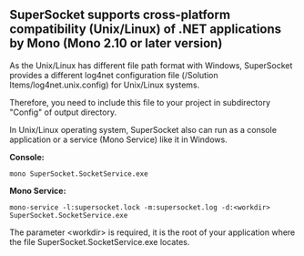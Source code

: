 ## SuperSocket supports cross-platform compatibility (Unix/Linux) of .NET applications by Mono (Mono 2.10 or later version)

As the Unix/Linux has different file path format with Windows, SuperSocket provides a different log4net configuration file (/Solution Items/log4net.unix.config) for Unix/Linux systems.

Therefore, you need to include this file to your project in subdirectory "Config" of output directory.

In Unix/Linux operating system, SuperSocket also can run as a console application or a service (Mono Service) like it in Windows.

**Console:**

    mono SuperSocket.SocketService.exe


**Mono Service:**

    mono-service -l:supersocket.lock -m:supersocket.log -d:<workdir> SuperSocket.SocketService.exe

The parameter &lt;workdir> is required, it is the root of your application where the file SuperSocket.SocketService.exe locates.
